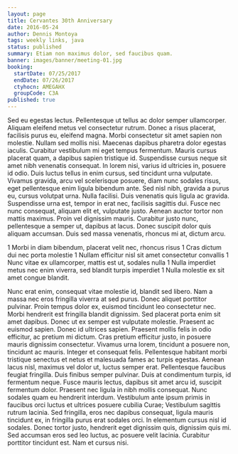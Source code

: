 ```yaml
---
layout: page
title: Cervantes 30th Anniversary
date: 2016-05-24
author: Dennis Montoya
tags: weekly links, java
status: published
summary: Etiam non maximus dolor, sed faucibus quam.
banner: images/banner/meeting-01.jpg
booking:
  startDate: 07/25/2017
  endDate: 07/26/2017
  ctyhocn: AMEGAHX
  groupCode: C3A
published: true
---
```

Sed eu egestas lectus. Pellentesque ut tellus ac dolor semper ullamcorper. Aliquam eleifend metus vel consectetur rutrum. Donec a risus placerat, facilisis purus eu, eleifend magna. Morbi consectetur sit amet sapien non molestie. Nullam sed mollis nisi. Maecenas dapibus pharetra dolor egestas iaculis. Curabitur vestibulum mi eget tempus fermentum.
Mauris cursus placerat quam, a dapibus sapien tristique id. Suspendisse cursus neque sit amet nibh venenatis consequat. In lorem nisi, varius id ultricies in, posuere id odio. Duis luctus tellus in enim cursus, sed tincidunt urna vulputate. Vivamus gravida, arcu vel scelerisque posuere, diam nunc sodales risus, eget pellentesque enim ligula bibendum ante. Sed nisl nibh, gravida a purus eu, cursus volutpat urna. Nulla facilisi. Duis venenatis quis ligula ac gravida. Suspendisse urna est, tempor in erat nec, facilisis sagittis dui. Fusce nec nunc consequat, aliquam elit et, vulputate justo. Aenean auctor tortor non mattis maximus. Proin vel dignissim mauris. Curabitur justo nunc, pellentesque a semper ut, dapibus at lacus. Donec suscipit dolor quis aliquam accumsan. Duis sed massa venenatis, rhoncus mi at, dictum arcu.

1 Morbi in diam bibendum, placerat velit nec, rhoncus risus
1 Cras dictum dui nec porta molestie
1 Nullam efficitur nisl sit amet consectetur convallis
1 Nunc vitae ex ullamcorper, mattis est ut, sodales nulla
1 Nulla imperdiet metus nec enim viverra, sed blandit turpis imperdiet
1 Nulla molestie ex sit amet congue blandit.

Nunc erat enim, consequat vitae molestie id, blandit sed libero. Nam a massa nec eros fringilla viverra at sed purus. Donec aliquet porttitor pulvinar. Proin tempus dolor ex, euismod tincidunt leo consectetur nec. Morbi hendrerit est fringilla blandit dignissim. Sed placerat porta enim sit amet dapibus. Donec ut ex semper est vulputate molestie. Praesent ac euismod sapien. Donec id ultrices sapien. Praesent mollis felis in odio efficitur, ac pretium mi dictum. Cras pretium efficitur justo, in posuere mauris dignissim consectetur. Vivamus urna lorem, tincidunt a posuere non, tincidunt ac mauris. Integer et consequat felis. Pellentesque habitant morbi tristique senectus et netus et malesuada fames ac turpis egestas. Aenean lacus nisl, maximus vel dolor ut, luctus semper erat.
Pellentesque faucibus feugiat fringilla. Duis finibus semper pulvinar. Duis at condimentum turpis, id fermentum neque. Fusce mauris lectus, dapibus sit amet arcu id, suscipit fermentum dolor. Praesent nec ligula in nibh mollis consequat. Nunc sodales quam eu hendrerit interdum. Vestibulum ante ipsum primis in faucibus orci luctus et ultrices posuere cubilia Curae; Vestibulum sagittis rutrum lacinia. Sed fringilla, eros nec dapibus consequat, ligula mauris tincidunt ex, in fringilla purus erat sodales orci. In elementum cursus nisl id sodales. Donec tortor justo, hendrerit eget dignissim quis, dignissim quis mi. Sed accumsan eros sed leo luctus, ac posuere velit lacinia. Curabitur porttitor tincidunt est. Nam et cursus nisi.
